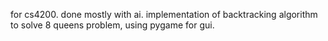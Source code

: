 for cs4200. done mostly with ai. implementation of backtracking algorithm to solve 8 queens problem, using pygame for gui.
